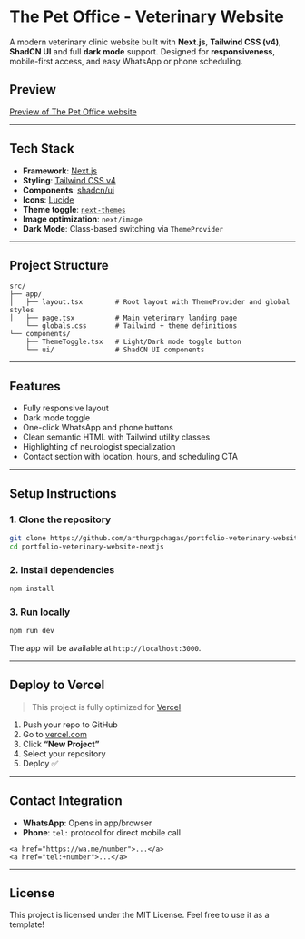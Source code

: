 # The Pet Office - Veterinary Website

A modern veterinary clinic website built with **Next.js**, **Tailwind CSS (v4)**, **ShadCN UI** and full **dark mode** support. Designed for **responsiveness**, mobile-first access, and easy WhatsApp or phone scheduling.

## Preview

[Preview of The Pet Office website](https://portfolio-veterinary-website-nextjs.vercel.app/)

---

## Tech Stack

- **Framework**: [Next.js](https://nextjs.org)
- **Styling**: [Tailwind CSS v4](https://tailwindcss.com)
- **Components**: [shadcn/ui](https://ui.shadcn.dev)
- **Icons**: [Lucide](https://lucide.dev)
- **Theme toggle**: [`next-themes`](https://github.com/pacocoursey/next-themes)
- **Image optimization**: `next/image`
- **Dark Mode**: Class-based switching via `ThemeProvider`

---

## Project Structure

```
src/
├── app/
│   ├── layout.tsx        # Root layout with ThemeProvider and global styles
│   ├── page.tsx          # Main veterinary landing page
    └── globals.css       # Tailwind + theme definitions
└── components/
    ├── ThemeToggle.tsx   # Light/Dark mode toggle button
    └── ui/               # ShadCN UI components

```
---

## Features

- Fully responsive layout
- Dark mode toggle
- One-click WhatsApp and phone buttons
- Clean semantic HTML with Tailwind utility classes
- Highlighting of neurologist specialization
- Contact section with location, hours, and scheduling CTA
---

## Setup Instructions

### 1. Clone the repository

```bash
git clone https://github.com/arthurgpchagas/portfolio-veterinary-website-nextjs.git
cd portfolio-veterinary-website-nextjs
```

### 2. Install dependencies

```bash
npm install
```

### 3. Run locally

```bash
npm run dev
```

The app will be available at `http://localhost:3000`.

---

## Deploy to Vercel

> This project is fully optimized for [Vercel](https://vercel.com)

1. Push your repo to GitHub
2. Go to [vercel.com](https://vercel.com)
3. Click **“New Project”**
4. Select your repository
5. Deploy ✅

---

## Contact Integration

- **WhatsApp**: Opens in app/browser
- **Phone**: `tel:` protocol for direct mobile call

```tsx
<a href="https://wa.me/number">...</a>
<a href="tel:+number">...</a>
```
---

## License

This project is licensed under the MIT License. Feel free to use it as a template!